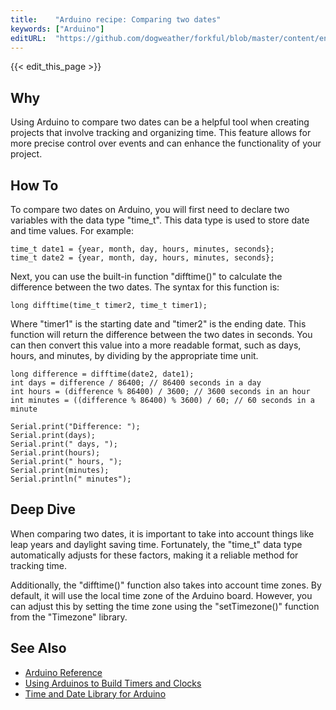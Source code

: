 ```yaml
---
title:    "Arduino recipe: Comparing two dates"
keywords: ["Arduino"]
editURL:  "https://github.com/dogweather/forkful/blob/master/content/en/arduino/comparing-two-dates.md"
---
```


{{< edit_this_page >}}

## Why

Using Arduino to compare two dates can be a helpful tool when creating projects that involve tracking and organizing time. This feature allows for more precise control over events and can enhance the functionality of your project.

## How To

To compare two dates on Arduino, you will first need to declare two variables with the data type "time_t". This data type is used to store date and time values. For example:

```Arduino
time_t date1 = {year, month, day, hours, minutes, seconds};
time_t date2 = {year, month, day, hours, minutes, seconds};
```
Next, you can use the built-in function "difftime()" to calculate the difference between the two dates. The syntax for this function is:

```Arduino
long difftime(time_t timer2, time_t timer1);
```

Where "timer1" is the starting date and "timer2" is the ending date. This function will return the difference between the two dates in seconds. You can then convert this value into a more readable format, such as days, hours, and minutes, by dividing by the appropriate time unit.

```Arduino
long difference = difftime(date2, date1);
int days = difference / 86400; // 86400 seconds in a day
int hours = (difference % 86400) / 3600; // 3600 seconds in an hour
int minutes = ((difference % 86400) % 3600) / 60; // 60 seconds in a minute

Serial.print("Difference: ");
Serial.print(days);
Serial.print(" days, ");
Serial.print(hours);
Serial.print(" hours, ");
Serial.print(minutes);
Serial.println(" minutes");
```

## Deep Dive

When comparing two dates, it is important to take into account things like leap years and daylight saving time. Fortunately, the "time_t" data type automatically adjusts for these factors, making it a reliable method for tracking time.

Additionally, the "difftime()" function also takes into account time zones. By default, it will use the local time zone of the Arduino board. However, you can adjust this by setting the time zone using the "setTimezone()" function from the "Timezone" library.

## See Also

- [Arduino Reference](https://www.arduino.cc/reference/en/language/functions/time/difftime/)
- [Using Arduinos to Build Timers and Clocks](https://hackaday.com/2012/10/15/using-arduinos-to-build-timers-and-clocks/)
- [Time and Date Library for Arduino](https://www.pjrc.com/teensy/td_libs_Time.html)